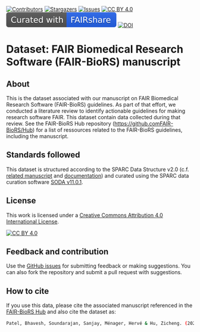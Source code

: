 [![Contributors][contributors-shield]][contributors-url]
[![Stargazers][stars-shield]][stars-url]
[![Issues][issues-shield]][issues-url]
[![CC BY 4.0][cc-by-shield]][cc-by]
[![Curated with FAIRshare][fairshare-shield]][fairshare-url]
[![DOI](https://zenodo.org/badge/DOI/10.5281/zenodo.6468936.svg)](https://doi.org/10.5281/zenodo.6468936)

[contributors-shield]: https://img.shields.io/github/contributors/FAIR-BioRS/Data.svg?style=flat-square
[contributors-url]: https://github.com/FAIR-BioRS/Data/graphs/contributors
[stars-shield]: https://img.shields.io/github/stars/FAIR-BioRS/Data.svg?style=flat-square
[stars-url]: https://github.com/FAIR-BioRS/Data/stargazers
[issues-shield]: https://img.shields.io/github/issues/FAIR-BioRS/Data.svg?style=flat-square
[issues-url]: https://github.com/FAIR-BioRS/Data/issues
[cc-by]: http://creativecommons.org/licenses/by/4.0/
[cc-by-image]: https://i.creativecommons.org/l/by/4.0/88x31.png
[cc-by-shield]: https://img.shields.io/badge/License-CC%20BY%204.0-lightgrey.svg
[fairshare-shield]: https://raw.githubusercontent.com/fairdataihub/FAIRshare/main/badge.svg
[fairshare-url]: https://fairdataihub.org/fairshare


# Dataset: FAIR Biomedical Research Software (FAIR-BioRS) manuscript

## About
This is the dataset associated with our manuscript on FAIR Biomedical Research Software (FAIR-BioRS) guidelines. As part of that effort, we conducted a literature review to identify actionable guidelines for making research software FAIR. This dataset contain data collected during that review. See the FAIR-BioRS Hub repository (https://github.comFAIR-BioRS/Hub) for a list of ressources related to the FAIR-BioRS guidelines, including the manuscript.

## Standards followed
This dataset is structured according to the SPARC Data Structure v2.0 (c.f. [related manuscript](https://doi.org/10.1101/2021.02.10.430563) and [documentation](https://docs.sparc.science/docs/navigating-a-sparc-dataset#sparc-dataset-structure)) and curated using the SPARC data curation software [SODA v11.0.1](https://github.com/fairdataihub/SODA-for-SPARC). 

## License
This work is licensed under a
[Creative Commons Attribution 4.0 International License][cc-by].

[![CC BY 4.0][cc-by-image]][cc-by]

## Feedback and contribution
Use the [GitHub issues](https://github.com/FAIR-BioRS/Data/issues) for submitting feedback or making suggestions. You can also fork the repository and submit a pull request with suggestions.

## How to cite
If you use this data, please cite the associated manuscript referenced in the [FAIR-BioRS Hub](https://github.comFAIR-BioRS/Hub) and also cite the dataset as:

```bash
Patel, Bhavesh, Soundarajan, Sanjay, Ménager, Hervé & Hu, Zicheng. (2023). Dataset: FAIR Biomedical Research Software (FAIR-BioRS) manuscript [Data set]. Zenodo. https://doi.org/10.5281/zenodo.6468936
```



